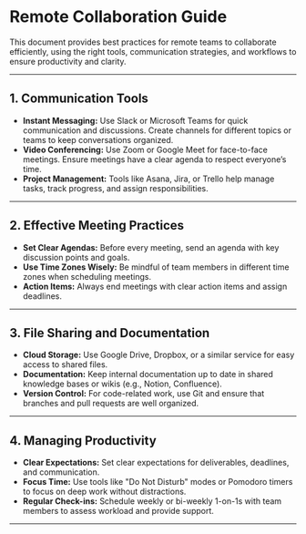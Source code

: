 # Remote Collaboration Guide

This document provides best practices for remote teams to collaborate efficiently, using the right tools, communication strategies, and workflows to ensure productivity and clarity.

---

## 1. Communication Tools

- **Instant Messaging:** Use Slack or Microsoft Teams for quick communication and discussions. Create channels for different topics or teams to keep conversations organized.
- **Video Conferencing:** Use Zoom or Google Meet for face-to-face meetings. Ensure meetings have a clear agenda to respect everyone’s time.
- **Project Management:** Tools like Asana, Jira, or Trello help manage tasks, track progress, and assign responsibilities.

---

## 2. Effective Meeting Practices

- **Set Clear Agendas:** Before every meeting, send an agenda with key discussion points and goals.
- **Use Time Zones Wisely:** Be mindful of team members in different time zones when scheduling meetings.
- **Action Items:** Always end meetings with clear action items and assign deadlines.

---

## 3. File Sharing and Documentation

- **Cloud Storage:** Use Google Drive, Dropbox, or a similar service for easy access to shared files.
- **Documentation:** Keep internal documentation up to date in shared knowledge bases or wikis (e.g., Notion, Confluence).
- **Version Control:** For code-related work, use Git and ensure that branches and pull requests are well organized.

---

## 4. Managing Productivity

- **Clear Expectations:** Set clear expectations for deliverables, deadlines, and communication.
- **Focus Time:** Use tools like "Do Not Disturb" modes or Pomodoro timers to focus on deep work without distractions.
- **Regular Check-ins:** Schedule weekly or bi-weekly 1-on-1s with team members to assess workload and provide support.

---
